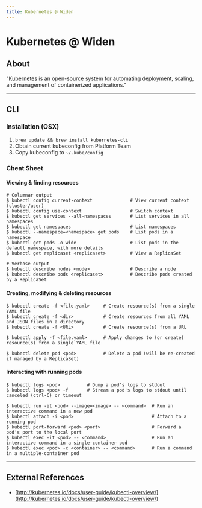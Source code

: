 ```yaml
---
title: Kubernetes @ Widen
---
```


# Kubernetes @ Widen

## About
"[Kubernetes](http://kubernetes.io/docs/whatisk8s) is an open-source system for automating deployment, scaling, and management of containerized applications."

---
## CLI
###  Installation (OSX)
1. `brew update && brew install kubernetes-cli`
2. Obtain current kubeconfig from Platform Team
3. Copy kubeconfig to `~/.kube/config`

### Cheat Sheet
#### Viewing & finding resources
```
# Columnar output
$ kubectl config current-context              # View current context (cluster/user)
$ kubectl config use-context                  # Switch context
$ kubectl get services --all-namespaces       # List services in all namespaces
$ kubectl get namespaces                      # List namespaces
$ kubectl --namespace=<namespace> get pods    # List pods in a namespace
$ kubectl get pods -o wide                    # List pods in the default namespace, with more details
$ kubectl get replicaset <replicaset>         # View a ReplicaSet

# Verbose output
$ kubectl describe nodes <node>               # Describe a node
$ kubectl describe pods <replicaset>          # Describe pods created by a ReplicaSet
```
#### Creating, modifying & deleting resources
```
$ kubectl create -f <file.yaml>     # Create resource(s) from a single YAML file
$ kubectl create -f <dir>           # Create resources from all YAML and JSON files in a directory
$ kubectl create -f <URL>           # Create resource(s) from a URL

$ kubectl apply -f <file.yaml>      # Apply changes to (or create) resource(s) from a single YAML file

$ kubectl delete pod <pod>          # Delete a pod (will be re-created if managed by a ReplicaSet)
```
#### Interacting with running pods
```
$ kubectl logs <pod>          # Dump a pod's logs to stdout
$ kubectl logs <pod> -f       # Stream a pod's logs to stdout until canceled (ctrl-C) or timeout

$ kubectl run -it <pod> --image=<image> -- <command>  # Run an interactive command in a new pod
$ kubectl attach -i <pod>                             # Attach to a running pod
$ kubectl port-forward <pod> <port>                   # Forward a pod's port to the local port
$ kubectl exec -it <pod> -- <command>                 # Run an interactive command in a single-container pod
$ kubectl exec <pod> -c <container> -- <command>      # Run a command in a multiple-container pod
```

---
## External References
* [http://kubernetes.io/docs/user-guide/kubectl-overview/](http://kubernetes.io/docs/user-guide/kubectl-overview/)
